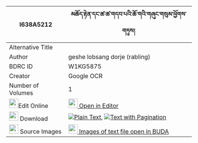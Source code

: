 |I638A5212|མཆོད་རྟེན་དང་ཚ་ཚ་གདབ་པའི་ཆོ་གའི་གཞུང་གསུམ་ཕྱོགས་གཏུས། 
| --- | --- 
|Alternative Title |
|Author| geshe lobsang dorje (rabling)
|BDRC ID | W1KG5875
|Creator | Google OCR
|Number of Volumes| 1
|<img width="25" src="https://img.icons8.com/color/25/000000/edit-property.png">Edit Online| [<img width="25" src="https://avatars.githubusercontent.com/u/45091458?s=200&v=4"> Open in Editor](http://editor.openpecha.org/I638A5212)
|<img width="25" src="https://img.icons8.com/fluent/48/000000/download-2.png"/>  Download | [![](https://img.icons8.com/color/20/000000/txt.png)Plain Text](https://github.com/Openpecha/I638A5212/releases/download/v1/chorten_dang_tsatsa_dabpa_i_ch_plain_I638A5212.zip), [![](https://img.icons8.com/color/20/000000/txt.png)Text with Pagination](https://github.com/Openpecha/I638A5212/releases/download/v1/chorten_dang_tsatsa_dabpa_i_ch_pages_I638A5212.zip)
|<img width="25" src="https://img.icons8.com/plasticine/100/000000/pictures-folder.png"/>  Source Images | [<img width="25" src="https://library.bdrc.io/icons/BUDA-small.svg"> Images of text file open in BUDA](https://library.bdrc.io/show/bdr:W1KG5875)